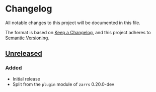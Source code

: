 # Changelog

All notable changes to this project will be documented in this file.

The format is based on [Keep a Changelog](https://keepachangelog.com/en/1.0.0/),
and this project adheres to [Semantic Versioning](https://semver.org/spec/v2.0.0.html).

## [Unreleased]

### Added
 - Initial release
 - Split from the `plugin` module of `zarrs` 0.20.0-dev

[unreleased]: https://github.com/LDeakin/zarrs/compare/zarrs_plugin-v0.1.0...HEAD
[0.1.0]: https://github.com/LDeakin/zarrs/releases/tag/zarrs_plugin-v0.1.0
